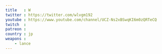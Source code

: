 ```yaml
---
title   : W
twitter : https://twitter.com/wlvgm192
youtube : https://www.youtube.com/channel/UCZ-Ns2xBSwqKI6m0zQRTeCQ
twitch  : 
patreon : 
country : jp
weapons :
    - lance
---
```


